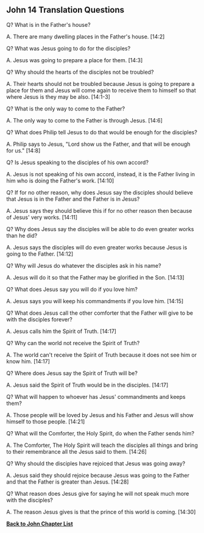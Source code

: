 ## John 14 Translation Questions ##

Q? What is in the Father's house?

A. There are many dwelling places in the Father's house. [14:2]

Q? What was Jesus going to do for the disciples?

A. Jesus was going to prepare a place for them. [14:3]

Q? Why should the hearts of the disciples not be troubled?

A. Their hearts should not be troubled because Jesus is going to prepare a place for them and Jesus will come again to receive them to himself so that where Jesus is they may be also. [14:1-3]

Q? What is the only way to come to the Father?

A. The only way to come to the Father is through Jesus. [14:6]

Q? What does Philip tell Jesus to do that would be enough for the disciples?

A. Philip says to Jesus, "Lord show us the Father, and that will be enough for us." [14:8]

Q? Is Jesus speaking to the disciples of his own accord?

A. Jesus is not speaking of his own accord, instead, it is the Father living in him who is doing the Father's work. [14:10]

Q? If for no other reason, why does Jesus say the disciples should believe that Jesus is in the Father and the Father is in Jesus?

A. Jesus says they should believe this if for no other reason then because of Jesus' very works. [14:11]

Q? Why does Jesus say the disciples will be able to do even greater works than he did?

A. Jesus says the disciples will do even greater works because Jesus is going to the Father. [14:12]

Q? Why will Jesus do whatever the disciples ask in his name?

A. Jesus will do it so that the Father may be glorified in the Son. [14:13]

Q? What does Jesus say you will do if you love him?

A. Jesus says you will keep his commandments if you love him. [14:15]

Q? What does Jesus call the other comforter that the Father will give to be with the disciples forever?

A. Jesus calls him the Spirit of Truth. [14:17]

Q? Why can the world not receive the Spirit of Truth?

A. The world can't receive the Spirit of Truth because it does not see him or know him. [14:17]

Q? Where does Jesus say the Spirit of Truth will be?

A. Jesus said the Spirit of Truth would be in the disciples. [14:17]

Q? What will happen to whoever has Jesus' commandments and keeps them?

A. Those people will be loved by Jesus and his Father and Jesus will show himself to those people. [14:21]

Q? What will the Comforter, the Holy Spirit, do when the Father sends him?

A. The Comforter, The Holy Spirit will teach the disciples all things and bring to their remembrance all the Jesus said to them. [14:26]

Q? Why should the disciples have rejoiced that Jesus was going away?

A. Jesus said they should rejoice because Jesus was going to the Father and that the Father is greater than Jesus. [14:28]

Q? What reason does Jesus give for saying he will not speak much more with the disciples?

A. The reason Jesus gives is that the prince of this world is coming. [14:30]

__[Back to John Chapter List](./)__

